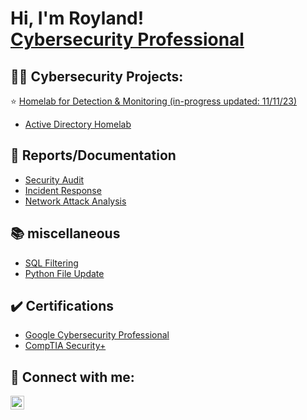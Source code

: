<h1> Hi, I'm Royland!
  <br>
<a href="https://linkedin.com/in/royland-sanchez">Cybersecurity Professional</a></h1>

<h2>👨‍💻 Cybersecurity Projects:</h2>

 ⭐ [Homelab for Detection & Monitoring (in-progress updated: 11/11/23)](https://github.com/royzen01/HL_Detection_and_Monitoring)
  - [Active Directory Homelab](https://github.com/royzen01/Active_Directory_Lab)
  

<h2>📄 Reports/Documentation</h2>

- [Security Audit](https://github.com/royzen01/Security_Audit)
- [Incident Response](https://github.com/royzen01/Incident_Response)
- [Network Attack Analysis](https://github.com/royzen01/Network_Attack_Analysis)

<h2>📚 miscellaneous </h2>

- [SQL Filtering](https://github.com/royzen01/SQL_Filtering)
- [Python File Update](https://github.com/royzen01/Python_File_Update)

<h2>✔️ Certifications</h2>

- [Google Cybersecurity Professional](https://www.credly.com/badges/7d3e0ece-5148-4452-adcf-890642ea88a4/public_url)
- [CompTIA Security+](https://www.credly.com/badges/0d8afe91-f6d9-414f-9702-46af417f7156/public_url)

<h2> 🤳 Connect with me:</h2>

[<img align="left" alt="JoshMadakor | LinkedIn" width="22px" src="https://cdn.jsdelivr.net/npm/simple-icons@v3/icons/linkedin.svg" />][linkedin]

[linkedin]: https://linkedin.com/in/royland-sanchez

<!--

Here are some ideas to get you started:

- 🔭 I’m currently working on ...
- 🌱 I’m currently learning ...
- 👯 I’m looking to collaborate on ...
- 🤔 I’m looking for help with ...
- 💬 Ask me about ...
- 📫 How to reach me: ...
- 😄 Pronouns: ...
- ⚡ Fun fact: ...
-->
